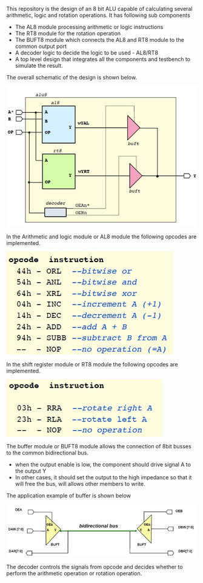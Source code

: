 This repository is the design of an 8 bit ALU capable of calculating several arithmetic, logic and rotation operations.
It has following sub components
- The AL8 module processing arithmetic or logic instructions
- The RT8 module for the rotation operation
- The BUFT8 module which connects the AL8 and RT8 module to the common output port
- A decoder logic to decide the logic to be used - AL8/RT8
- A top level design that integrates all the components and testbench to simulate the result.

The overall schematic of the design is shown below.

![](schematic.jpg)

In the Arithmetic and logic module or AL8 module the following opcodes are implemented.

![](al_opcode.jpg)

In the shift register module or RT8 module the following opcodes are implemented.

![](rot_opcode.jpg)

The buffer module or BUFT8 module allows the connection of 8bit busses to the common bidirectional bus.
- when the output enable is low, the component should drive signal A to the output Y
- In other cases, it should set the output to the high impedance so that it will free the bus, will allows other members to write.

The application example of buffer is shown below

![](buffer.jpg)

The decoder controls the signals from opcode and decides whether to perform the arithmetic operation or rotation operation.


